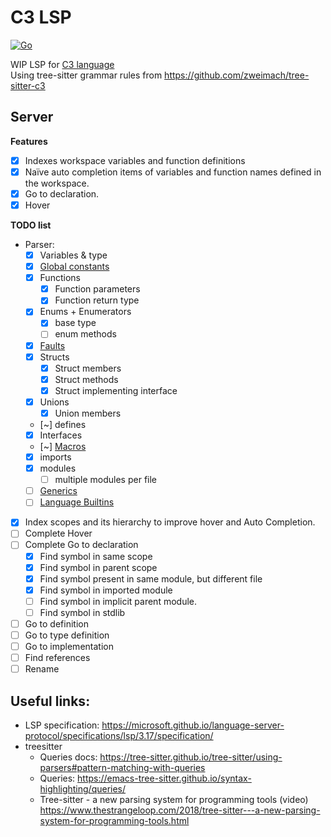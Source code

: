 # C3 LSP
[![Go](https://github.com/pherrymason/c3-lsp/actions/workflows/go.yml/badge.svg)](https://github.com/pherrymason/c3-lsp/actions/workflows/go.yml)

WIP LSP for [C3 language](https://github.com/c3lang/c3c)  
Using tree-sitter grammar rules from https://github.com/zweimach/tree-sitter-c3

## Server
**Features**
- [x] Indexes workspace variables and function definitions
- [x] Naïve auto completion items of variables and function names defined in the workspace.
- [x] Go to declaration.
- [x] Hover

**TODO list**
- Parser:
  - [x] Variables & type
  - [x] [Global constants]()
  - [x] Functions
    - [x] Function parameters
    - [x] Function return type
  - [x] Enums + Enumerators
    - [x] base type 
    - [ ] enum methods
  - [x] [Faults](https://c3-lang.org/references/docs/types/#faults)
  - [x] Structs
    - [x] Struct members
    - [x] Struct methods
    - [x] Struct implementing interface
  - [x] Unions
    - [x] Union members
  - [~] defines
  - [x] Interfaces
  - [~] [Macros](https://c3-lang.org/references/docs/macros/)
  - [x] imports
  - [x] modules
    - [ ] multiple modules per file
  - [ ] [Generics](https://c3-lang.org/references/docs/generics/)
  - [ ] [Language Builtins](https://c3-lang.org/references/docs/builtins/)

- [x] Index scopes and its hierarchy to improve hover and Auto Completion.
- [ ] Complete Hover
- [ ] Complete Go to declaration
  - [x] Find symbol in same scope
  - [x] Find symbol in parent scope
  - [x] Find symbol present in same module, but different file
  - [x] Find symbol in imported module
  - [ ] Find symbol in implicit parent module.
  - [ ] Find symbol in stdlib
- [ ] Go to definition
- [ ] Go to type definition
- [ ] Go to implementation
- [ ] Find references
- [ ] Rename

## Useful links:
- LSP specification: https://microsoft.github.io/language-server-protocol/specifications/lsp/3.17/specification/
- treesitter
  - Queries docs: https://tree-sitter.github.io/tree-sitter/using-parsers#pattern-matching-with-queries
  - Queries: https://emacs-tree-sitter.github.io/syntax-highlighting/queries/
  - Tree-sitter - a new parsing system for programming tools (video) https://www.thestrangeloop.com/2018/tree-sitter---a-new-parsing-system-for-programming-tools.html
